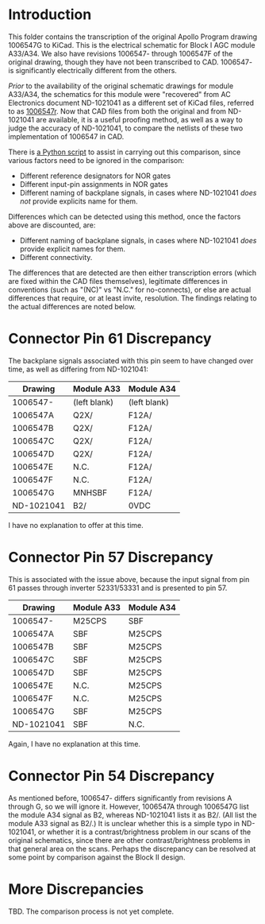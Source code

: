 # Introduction

This folder contains the transcription of the original Apollo Program drawing 1006547G to KiCad.  This is the electrical schematic for Block I AGC module A33/A34.  We also have revisions 1006547- through 1006547F of the original drawing, though they have not been transcribed to CAD.  1006547- is significantly electrically different from the others.

_Prior_ to the availability of the original schematic drawings for module A33/A34, the schematics for this module were "recovered" from AC Electronics document ND-1021041 as a different set of KiCad files, referred to as [1006547r](https://github.com/virtualagc/virtualagc/edit/schematics/Schematics/1006547r).  Now that CAD files from both the original and from ND-1021041 are available, it is a useful proofing method, as well as a way to judge the accuracy of ND-1021041, to compare the netlists of these two implementation of 1006547 in CAD.  

There is [a Python script](https://github.com/virtualagc/virtualagc/edit/schematics/Scripts/netlistCompare.py) to assist in carrying out this comparison, since various factors need to be ignored in the comparison:
* Different reference designators for NOR gates
* Different input-pin assignments in NOR gates
* Different naming of backplane signals, in cases where ND-1021041 _does not_ provide explicits name for them.

Differences which can be detected using this method, once the factors above are discounted, are:
* Different naming of backplane signals, in cases where ND-1021041 _does_ provide explicit names for them.
* Different connectivity.

The differences that are detected are then either transcription errors (which are fixed within the CAD files themselves), legitimate differences in conventions (such as "(NC)" vs "N.C." for no-connects), or else are actual differences that require, or at least invite, resolution.  The findings relating to the actual differences are noted below.

# Connector Pin 61 Discrepancy

The backplane signals associated with this pin seem to have changed over time, as well as differing from ND-1021041:

|Drawing   |Module A33  |Module A34  |
|----------|------------|------------|
|1006547-  |(left blank)|(left blank)|
|1006547A  |Q2X/        |F12A/       |
|1006547B  |Q2X/        |F12A/       |
|1006547C  |Q2X/        |F12A/       |
|1006547D  |Q2X/        |F12A/       |
|1006547E  |N.C.        |F12A/       |
|1006547F  |N.C.        |F12A/       |
|1006547G  |MNHSBF      |F12A/       |
|ND-1021041|B2/         |0VDC        |

I have no explanation to offer at this time.

# Connector Pin 57 Discrepancy

This is associated with the issue above, because the input signal from pin 61 passes through inverter 52331/53331 and is presented to pin 57.

|Drawing   |Module A33  |Module A34  |
|----------|------------|------------|
|1006547-  |M25CPS      |SBF         |
|1006547A  |SBF         |M25CPS      |
|1006547B  |SBF         |M25CPS      |
|1006547C  |SBF         |M25CPS      |
|1006547D  |SBF         |M25CPS      |
|1006547E  |N.C.        |M25CPS      |
|1006547F  |N.C.        |M25CPS      |
|1006547G  |SBF         |M25CPS      |
|ND-1021041|SBF         |N.C.        |

Again, I have no explanation at this time.

# Connector Pin 54 Discrepancy

As mentioned before, 1006547- differs significantly from revisions A through G, so we will ignore it. However, 1006547A through 1006547G list the module A34 signal as B2, whereas ND-1021041 lists it as B2/.  (All list the module A33 signal as B2/.)  It is unclear whether this is a simple typo in ND-1021041, or whether it is a contrast/brightness problem in our scans of the original schematics, since there are other contrast/brightness problems in that general area on the scans.  Perhaps the discrepancy can be resolved at some point by comparison against the Block II design.

# More Discrepancies

TBD.  The comparison process is not yet complete.
